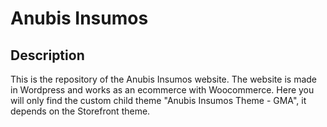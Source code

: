 # Anubis Insumos
## Description
This is the repository of the Anubis Insumos website. The website is made in Wordpress and works as an ecommerce with Woocommerce. Here you will only find the custom child theme "Anubis Insumos Theme - GMA", it depends on the Storefront theme.
